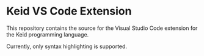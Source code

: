 # Keid VS Code Extension

This repository contains the source for the Visual Studio Code extension for the Keid programming language.

Currently, only syntax highlighting is supported.
